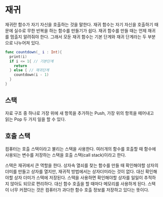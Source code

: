 # 재귀


재귀란 함수가 자기 자신을 호출하는 것을 말한다. 재귀 함수는 자기 자신을 호출하기 때문에 실수로 무한 반복을 하는 함수를 만들기가 쉽다. 재귀 함수를 만들 때는 언제 재귀를 멈출지 알려줘야 한다. 그래서 모둔 재귀 함수는 기본 단계와 재귀 단계라는 두 부분으로 나누어져 있다.

```swift
func countdown(_ i : Int){
  print(i)
  if i <= 1{ // 기본단계
    return
  } else { // 재귀단계
    countdown(i - 1)
  }
}
```

## 스택

자료 구조 중 하나로 가장 위에 새 항목을 추가하는 Push, 가장 위의 항목을 떼어내고 읽는 Pop 두 가지 일을 할 수 있다.

## 호출 스택

컴퓨터는 호출 스택이라고 불리는 스택을 사용한다. 여러개의 함수를 호출할 때 함수에 사용되는 변수를 저장하는 스택을 호출 스택(call stack)이라고 한다.

스택은 재귀에서 큰 역할을 한다. 상자속 열쇠를 찾는 함수를 만들 때 확인해야할 상자의 더미를 만들고 상자를 열지만, 재귀적 방법에서는 상자더미라는 것이 없다. 대신 확인해야할 상자 더미가 스택에 저장된다. 스택을 사용하면 확인해야할 상자를 일일이 추적하지 않아도 되므로 편리하다. 대신 함수 호출을 할 때마다 메모리를 사용하게 된다. 스택이 너무 커졌다는 것은 컴퓨터가 과다한 함수 호출 정보를 저장하고 있다는 뜻이다.
